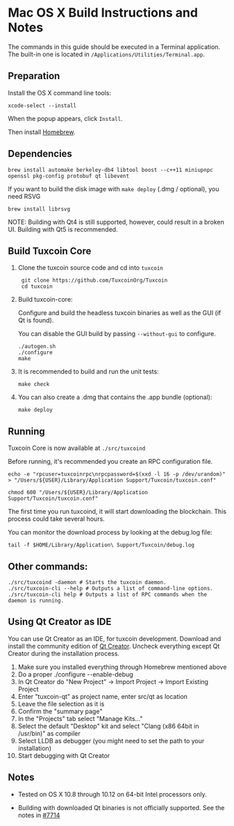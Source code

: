 Mac OS X Build Instructions and Notes
====================================
The commands in this guide should be executed in a Terminal application.
The built-in one is located in `/Applications/Utilities/Terminal.app`.

Preparation
-----------
Install the OS X command line tools:

`xcode-select --install`

When the popup appears, click `Install`.

Then install [Homebrew](https://brew.sh).

Dependencies
----------------------

    brew install automake berkeley-db4 libtool boost --c++11 miniupnpc openssl pkg-config protobuf qt libevent

If you want to build the disk image with `make deploy` (.dmg / optional), you need RSVG

    brew install librsvg

NOTE: Building with Qt4 is still supported, however, could result in a broken UI. Building with Qt5 is recommended.

Build Tuxcoin Core
------------------------

1. Clone the tuxcoin source code and cd into `tuxcoin`

        git clone https://github.com/TuxcoinOrg/Tuxcoin
        cd tuxcoin

2.  Build tuxcoin-core:

    Configure and build the headless tuxcoin binaries as well as the GUI (if Qt is found).

    You can disable the GUI build by passing `--without-gui` to configure.

        ./autogen.sh
        ./configure
        make

3.  It is recommended to build and run the unit tests:

        make check

4.  You can also create a .dmg that contains the .app bundle (optional):

        make deploy

Running
-------

Tuxcoin Core is now available at `./src/tuxcoind`

Before running, it's recommended you create an RPC configuration file.

    echo -e "rpcuser=tuxcoinrpc\nrpcpassword=$(xxd -l 16 -p /dev/urandom)" > "/Users/${USER}/Library/Application Support/Tuxcoin/tuxcoin.conf"

    chmod 600 "/Users/${USER}/Library/Application Support/Tuxcoin/tuxcoin.conf"

The first time you run tuxcoind, it will start downloading the blockchain. This process could take several hours.

You can monitor the download process by looking at the debug.log file:

    tail -f $HOME/Library/Application\ Support/Tuxcoin/debug.log

Other commands:
-------

    ./src/tuxcoind -daemon # Starts the tuxcoin daemon.
    ./src/tuxcoin-cli --help # Outputs a list of command-line options.
    ./src/tuxcoin-cli help # Outputs a list of RPC commands when the daemon is running.

Using Qt Creator as IDE
------------------------
You can use Qt Creator as an IDE, for tuxcoin development.
Download and install the community edition of [Qt Creator](https://www.qt.io/download/).
Uncheck everything except Qt Creator during the installation process.

1. Make sure you installed everything through Homebrew mentioned above
2. Do a proper ./configure --enable-debug
3. In Qt Creator do "New Project" -> Import Project -> Import Existing Project
4. Enter "tuxcoin-qt" as project name, enter src/qt as location
5. Leave the file selection as it is
6. Confirm the "summary page"
7. In the "Projects" tab select "Manage Kits..."
8. Select the default "Desktop" kit and select "Clang (x86 64bit in /usr/bin)" as compiler
9. Select LLDB as debugger (you might need to set the path to your installation)
10. Start debugging with Qt Creator

Notes
-----

* Tested on OS X 10.8 through 10.12 on 64-bit Intel processors only.

* Building with downloaded Qt binaries is not officially supported. See the notes in [#7714](https://github.com/bitcoin/bitcoin/issues/7714)

